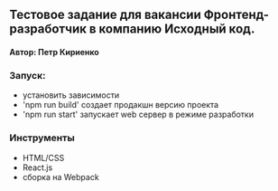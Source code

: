 ## Тестовое задание для вакансии Фронтенд-разработчик в компанию Исходный код.

#### Автор: Петр Кириенко

### Запуск:
* установить зависимости
* 'npm run build' создает продакшн версию проекта
* 'npm run start' запускает web сервер в режиме разработки


### Инструменты
* HTML/CSS
* React.js
* сборка на Webpack
